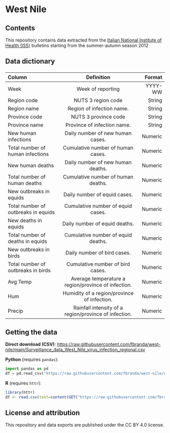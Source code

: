# West Nile

## Contents

This repository contains data extracted from the [Italian National Institute of Health (ISS)](https://www.epicentro.iss.it/westnile/bollettino) bulletins starting from the summer-autumn season 2012


## Data dictionary

### 

| Column      | Definition | Format     |
| :---        |    :----:   |          ---: |
| Week     |  Week of reporting       | YYYY-WW   |
| Region code| NUTS 3 region code | String |
| Region name | Region of infection name. | String |
| Province code | NUTS 3 province code | String |
| Province name | Province of infection name. | String |
| New human infections | Daily number of new human cases. | Numeric |
| Total number of human infections	 | Cumulative number of human cases.	 | Numeric |
| New human deaths | Daily number of new human deaths. | Numeric |
| Total number of human deaths	 | Cumulative number of human deaths.	 | Numeric |
| New outbreaks in equids | Daily number of equid cases. | Numeric |
| Total number of outbreaks in equids	 | Cumulative number of equid cases.	 | Numeric |
| New deaths in equids | Daily number of equid deaths. | Numeric |
| Total number of deaths in equids	 | Cumulative number of equid deaths.	 | Numeric |
| New outbreaks in birds | Daily number of bird cases. | Numeric |
| Total number of outbreaks in birds	 | Cumulative number of bird cases.	 | Numeric |
| Avg Temp	 | Average temperature a region/province of infection. | Numeric |
| Hum	 | Humidity of a region/province of infection. | Numeric |
| Precip	 | Rainfall intensity of a region/province of infection. | Numeric |


## Getting the data

**Direct download (CSV)**: https://raw.githubusercontent.com/fbranda/west-nile/main/Surveillance_data_West_Nile_virus_infection_regional.csv

**Python** (requires `pandas`):
```python
import pandas as pd
df = pd.read_csv("https://raw.githubusercontent.com/fbranda/west-nile/main/Surveillance_data_West_Nile_virus_infection_regional.csv")
```

**R** (requires `httr`):
```r
library(httr)
df <- read.csv(text=content(GET("https://raw.githubusercontent.com/fbranda/west-nile/main/Surveillance_data_West_Nile_virus_infection_regional.csv")))
```


## License and attribution

This repository and data exports are published under the CC BY 4.0 license.


